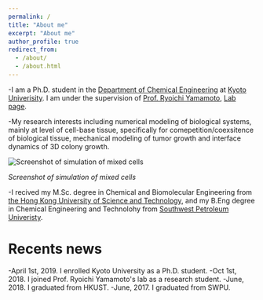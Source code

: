 ```yaml
---
permalink: /
title: "About me"
excerpt: "About me"
author_profile: true
redirect_from: 
  - /about/
  - /about.html
---
```


-I am a Ph.D. student in the [Department of Chemical Engineering](https://www.ch.t.kyoto-u.ac.jp/en?set_language=en) at [Kyoto Univerisity](https://www.kyoto-u.ac.jp/en/). I am under the supervision of [Prof. Ryoichi Yamamoto](http://www-tph.cheme.kyoto-u.ac.jp/index.pukiwiki.php?ry%2FFrontPage), [Lab page](http://www-tph.cheme.kyoto-u.ac.jp/en/).

-My research interests including numerical modeling of biological systems, mainly at level of cell-base tissue, specifically for comepetition/coexsitence of biological tissue, mechanical modeling of tumor growth and interface dynamics of 3D colony growth.


![Screenshot of simulation of mixed cells](<img src="/images/eg.png" width = "200" height = "200" alt="eg" align=center />)


*Screenshot of simulation of mixed cells*

-I recived my M.Sc. degree in Chemical and Biomolecular Engineering from [the Hong Kong University of Science and Technology](https://ust.hk), and my B.Eng degree in Chemical Engineering and Technolohy from [Southwest Petroleum Univeristy](https://www.swpu.edu.cn/en/).


Recents news
======
-April 1st, 2019. I enrolled Kyoto University as a Ph.D. student.
-Oct 1st, 2018. I joined Prof. Ryoichi Yamamoto's lab as a research student.
-June, 2018. I graduated from HKUST.
-June, 2017. I graduated from SWPU.
